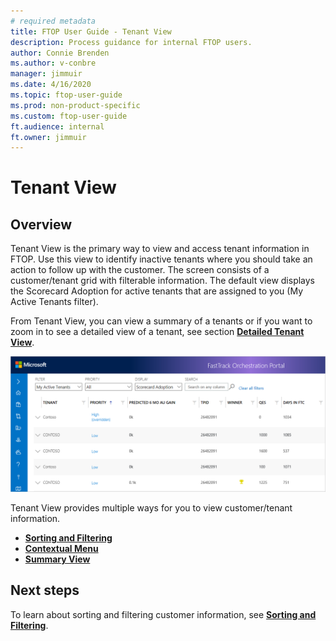 ```yaml
---
# required metadata
title: FTOP User Guide - Tenant View
description: Process guidance for internal FTOP users.
author: Connie Brenden
ms.author: v-conbre
manager: jimmuir
ms.date: 4/16/2020
ms.topic: ftop-user-guide
ms.prod: non-product-specific
ms.custom: ftop-user-guide
ft.audience: internal
ft.owner: jimmuir
---
```

# Tenant View

## Overview

Tenant View is the primary way to view and access tenant information in FTOP. Use this view to identify inactive tenants where you should take an action to follow up with the customer. The screen consists of a customer/tenant grid with filterable information. The default view displays the Scorecard Adoption for active tenants that are assigned to you (My Active Tenants filter).

From Tenant View, you can view a summary of a tenants or if you want to zoom in to see a detailed view of a tenant, see section [**Detailed Tenant View**](detailed-tenant-view.md).

![tenant-view/tenant-view.png](media/tenant-view/tenant-view.png "Tenant View")

Tenant View provides multiple ways for you to view customer/tenant information.

- [**Sorting and Filtering**](tenant-view-sorting-and-filtering.md)
- [**Contextual Menu**](tenant-view-contextual-menu.md)
- [**Summary View**](tenant-view-summary-view.md)

## Next steps

To learn about sorting and filtering customer information, see [**Sorting and Filtering**](tenant-view-sorting-and-filtering.md).
